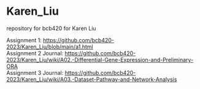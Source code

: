 # Karen_Liu
repository for bcb420 for Karen Liu

Assignment 1: https://github.com/bcb420-2023/Karen_Liu/blob/main/a1.html <br>
Assignment 2 Journal: https://github.com/bcb420-2023/Karen_Liu/wiki/A02.-Differential-Gene-Expression-and-Preliminary-ORA <br>
Assignment 3 Journal: https://github.com/bcb420-2023/Karen_Liu/wiki/A03.-Dataset-Pathway-and-Network-Analysis
